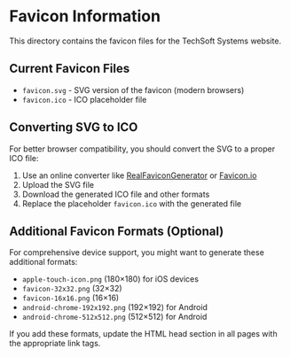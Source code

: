 # Favicon Information

This directory contains the favicon files for the TechSoft Systems website.

## Current Favicon Files

- `favicon.svg` - SVG version of the favicon (modern browsers)
- `favicon.ico` - ICO placeholder file

## Converting SVG to ICO

For better browser compatibility, you should convert the SVG to a proper ICO file:

1. Use an online converter like [RealFaviconGenerator](https://realfavicongenerator.net/) or [Favicon.io](https://favicon.io/)
2. Upload the SVG file
3. Download the generated ICO file and other formats
4. Replace the placeholder `favicon.ico` with the generated file

## Additional Favicon Formats (Optional)

For comprehensive device support, you might want to generate these additional formats:

- `apple-touch-icon.png` (180×180) for iOS devices
- `favicon-32x32.png` (32×32)
- `favicon-16x16.png` (16×16)
- `android-chrome-192x192.png` (192×192) for Android
- `android-chrome-512x512.png` (512×512) for Android

If you add these formats, update the HTML head section in all pages with the appropriate link tags.
